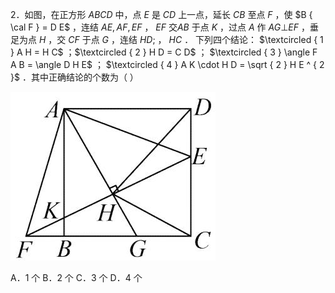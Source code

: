 2．如图，在正方形 $A B C D$ 中，点 $E$ 是 $C D$ 上一点，延长 $C B$ 至点 $F$ ，使 $B { \cal F } = D E$ ，连结 $A E , A F , E F$ ， $E F$ 交$A B$ 于点 $K$ ，过点 $A$ 作 $A G \bot E F$ ，垂足为点 $H$ ，交 $C F$ 于点 $G$ ，连结 $H D ;$ ， $H C$ ． 下列四个结论： $\textcircled { 1 } A H = H C$ ；$\textcircled { 2 } H D = C D$ ； $\textcircled { 3 } \angle F A B = \angle D H E$ ； $\textcircled { 4 } A K \cdot H D = \sqrt { 2 } H E ^ { 2 }$ ．其中正确结论的个数为（ ）

![](<../../qs_image_DB/专题1-5_正方形基本型·母题溯源（解析版）_/044ae3123d2cb5870cb698c5539e78e59cd24ef8616500ecbf8b6d57dfd7c2ca.jpg>)

A．1 个 B．2 个 C．3 个 D．4 个
